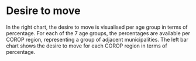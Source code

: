 # Desire to move

In the right chart, the desire to move is visualised per age group in terms of percentage. For each of the 7 age groups, the percentages are available per COROP region, representing a group of adjacent municipalities. 
The left bar chart shows the desire to move for each COROP region in terms of percentage. 
